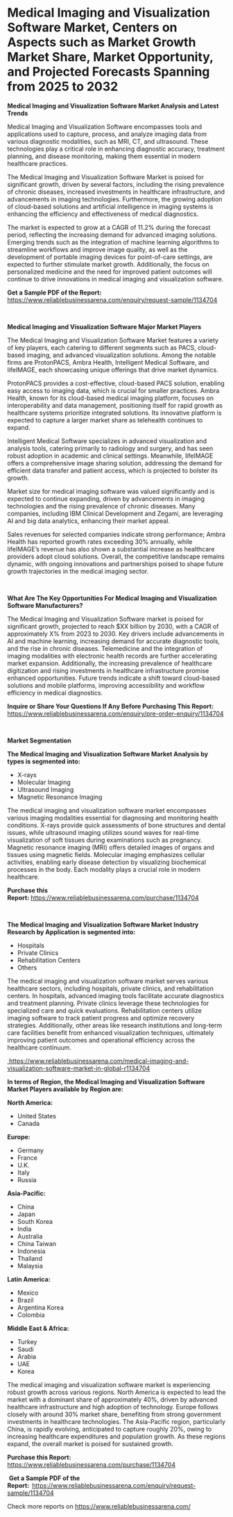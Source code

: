 <p><h1>Medical Imaging and Visualization Software Market, Centers on Aspects such as Market Growth Market Share, Market Opportunity, and Projected Forecasts Spanning from 2025 to 2032</h1></p><p><strong>Medical Imaging and Visualization Software Market Analysis and Latest Trends</strong></p>
<p><p>Medical Imaging and Visualization Software encompasses tools and applications used to capture, process, and analyze imaging data from various diagnostic modalities, such as MRI, CT, and ultrasound. These technologies play a critical role in enhancing diagnostic accuracy, treatment planning, and disease monitoring, making them essential in modern healthcare practices.</p><p>The Medical Imaging and Visualization Software Market is poised for significant growth, driven by several factors, including the rising prevalence of chronic diseases, increased investments in healthcare infrastructure, and advancements in imaging technologies. Furthermore, the growing adoption of cloud-based solutions and artificial intelligence in imaging systems is enhancing the efficiency and effectiveness of medical diagnostics.</p><p>The market is expected to grow at a CAGR of 11.2% during the forecast period, reflecting the increasing demand for advanced imaging solutions. Emerging trends such as the integration of machine learning algorithms to streamline workflows and improve image quality, as well as the development of portable imaging devices for point-of-care settings, are expected to further stimulate market growth. Additionally, the focus on personalized medicine and the need for improved patient outcomes will continue to drive innovations in medical imaging and visualization software.</p></p>
<p><strong>Get a Sample PDF of the Report:&nbsp;</strong> <a href="https://www.reliablebusinessarena.com/enquiry/request-sample/1134704?utm_campaign=3017&utm_medium=2&utm_source=Github&utm_content=ia&utm_term=25032025&utm_id=medical-imaging-and-visualization-software">https://www.reliablebusinessarena.com/enquiry/request-sample/1134704</a></p>
<p>&nbsp;</p>
<p><strong>Medical Imaging and Visualization Software Major Market Players</strong></p>
<p><p>The Medical Imaging and Visualization Software Market features a variety of key players, each catering to different segments such as PACS, cloud-based imaging, and advanced visualization solutions. Among the notable firms are ProtonPACS, Ambra Health, Intelligent Medical Software, and lifeIMAGE, each showcasing unique offerings that drive market dynamics.</p><p>ProtonPACS provides a cost-effective, cloud-based PACS solution, enabling easy access to imaging data, which is crucial for smaller practices. Ambra Health, known for its cloud-based medical imaging platform, focuses on interoperability and data management, positioning itself for rapid growth as healthcare systems prioritize integrated solutions. Its innovative platform is expected to capture a larger market share as telehealth continues to expand.</p><p>Intelligent Medical Software specializes in advanced visualization and analysis tools, catering primarily to radiology and surgery, and has seen robust adoption in academic and clinical settings. Meanwhile, lifeIMAGE offers a comprehensive image sharing solution, addressing the demand for efficient data transfer and patient access, which is projected to bolster its growth.</p><p>Market size for medical imaging software was valued significantly and is expected to continue expanding, driven by advancements in imaging technologies and the rising prevalence of chronic diseases. Many companies, including IBM Clinical Development and Zegami, are leveraging AI and big data analytics, enhancing their market appeal.</p><p>Sales revenues for selected companies indicate strong performance; Ambra Health has reported growth rates exceeding 30% annually, while lifeIMAGE’s revenue has also shown a substantial increase as healthcare providers adopt cloud solutions. Overall, the competitive landscape remains dynamic, with ongoing innovations and partnerships poised to shape future growth trajectories in the medical imaging sector.</p></p>
<p>&nbsp;</p>
<p><strong>What Are The Key Opportunities For Medical Imaging and Visualization Software Manufacturers?</strong></p>
<p><p>The Medical Imaging and Visualization Software market is poised for significant growth, projected to reach $XX billion by 2030, with a CAGR of approximately X% from 2023 to 2030. Key drivers include advancements in AI and machine learning, increasing demand for accurate diagnostic tools, and the rise in chronic diseases. Telemedicine and the integration of imaging modalities with electronic health records are further accelerating market expansion. Additionally, the increasing prevalence of healthcare digitization and rising investments in healthcare infrastructure promise enhanced opportunities. Future trends indicate a shift toward cloud-based solutions and mobile platforms, improving accessibility and workflow efficiency in medical diagnostics.</p></p>
<p><strong>Inquire or Share Your Questions If Any Before Purchasing This Report:</strong> <a href="https://www.reliablebusinessarena.com/enquiry/pre-order-enquiry/1134704?utm_campaign=3017&utm_medium=2&utm_source=Github&utm_content=ia&utm_term=25032025&utm_id=medical-imaging-and-visualization-software">https://www.reliablebusinessarena.com/enquiry/pre-order-enquiry/1134704</a></p>
<p>&nbsp;</p>
<p><strong>Market Segmentation</strong></p>
<p><strong>The Medical Imaging and Visualization Software Market Analysis by types is segmented into:</strong></p>
<p><ul><li>X-rays</li><li>Molecular Imaging</li><li>Ultrasound Imaging</li><li>Magnetic Resonance Imaging</li></ul></p>
<p><p>The medical imaging and visualization software market encompasses various imaging modalities essential for diagnosing and monitoring health conditions. X-rays provide quick assessments of bone structures and dental issues, while ultrasound imaging utilizes sound waves for real-time visualization of soft tissues during examinations such as pregnancy. Magnetic resonance imaging (MRI) offers detailed images of organs and tissues using magnetic fields. Molecular imaging emphasizes cellular activities, enabling early disease detection by visualizing biochemical processes in the body. Each modality plays a crucial role in modern healthcare.</p></p>
<p><strong>Purchase this Report:&nbsp;</strong><a href="https://www.reliablebusinessarena.com/purchase/1134704?utm_campaign=3017&utm_medium=2&utm_source=Github&utm_content=ia&utm_term=25032025&utm_id=medical-imaging-and-visualization-software">https://www.reliablebusinessarena.com/purchase/1134704</a></p>
<p>&nbsp;</p>
<p><strong>The Medical Imaging and Visualization Software Market Industry Research by Application is segmented into:</strong></p>
<p><ul><li>Hospitals</li><li>Private Clinics</li><li>Rehabilitation Centers</li><li>Others</li></ul></p>
<p><p>The medical imaging and visualization software market serves various healthcare sectors, including hospitals, private clinics, and rehabilitation centers. In hospitals, advanced imaging tools facilitate accurate diagnostics and treatment planning. Private clinics leverage these technologies for specialized care and quick evaluations. Rehabilitation centers utilize imaging software to track patient progress and optimize recovery strategies. Additionally, other areas like research institutions and long-term care facilities benefit from enhanced visualization techniques, ultimately improving patient outcomes and operational efficiency across the healthcare continuum.</p></p>
<p><a href="https://www.reliablebusinessarena.com/medical-imaging-and-visualization-software-market-in-global-r1134704?utm_campaign=3017&utm_medium=2&utm_source=Github&utm_content=ia&utm_term=25032025&utm_id=medical-imaging-and-visualization-software">&nbsp;https://www.reliablebusinessarena.com/medical-imaging-and-visualization-software-market-in-global-r1134704</a></p>
<p><strong>In terms of Region, the Medical Imaging and Visualization Software Market Players available by Region are:</strong></p>
<p>
    <p> <strong> North America: </strong>
        <ul>
            <li>United States</li>
            <li>Canada</li>
        </ul>
        </p> 
    <p> <strong> Europe: </strong>
        <ul>
            <li>Germany</li>
            <li>France</li>
            <li>U.K.</li>
            <li>Italy</li>
            <li>Russia</li>
        </ul>
        </p> 
    <p> <strong> Asia-Pacific: </strong>
        <ul>
            <li>China</li>
            <li>Japan</li>
            <li>South Korea</li>
            <li>India</li>
            <li>Australia</li>
            <li>China Taiwan</li>
            <li>Indonesia</li>
            <li>Thailand</li>
            <li>Malaysia</li>
        </ul>
        </p> 
    <p> <strong> Latin America: </strong>
        <ul>
            <li>Mexico</li>
            <li>Brazil</li>
            <li>Argentina Korea</li>
            <li>Colombia</li>
        </ul>
        </p> 
    <p> <strong> Middle East & Africa: </strong>
        <ul>
            <li>Turkey</li>
            <li>Saudi</li>
            <li>Arabia</li>
            <li>UAE</li>
            <li>Korea</li>
        </ul>
    </p>
    </p>
<p><p>The medical imaging and visualization software market is experiencing robust growth across various regions. North America is expected to lead the market with a dominant share of approximately 40%, driven by advanced healthcare infrastructure and high adoption of technology. Europe follows closely with around 30% market share, benefiting from strong government investments in healthcare technologies. The Asia-Pacific region, particularly China, is rapidly evolving, anticipated to capture roughly 20%, owing to increasing healthcare expenditures and population growth. As these regions expand, the overall market is poised for sustained growth.</p></p>
<p><strong>Purchase this Report: </strong><a href="https://www.reliablebusinessarena.com/purchase/1134704?utm_campaign=3017&utm_medium=2&utm_source=Github&utm_content=ia&utm_term=25032025&utm_id=medical-imaging-and-visualization-software">https://www.reliablebusinessarena.com/purchase/1134704</a></p>
<p>&nbsp;<strong>Get a Sample PDF of the Report:&nbsp;&nbsp;</strong><a href="https://www.reliablebusinessarena.com/enquiry/request-sample/1134704?utm_campaign=3017&utm_medium=2&utm_source=Github&utm_content=ia&utm_term=25032025&utm_id=medical-imaging-and-visualization-software">https://www.reliablebusinessarena.com/enquiry/request-sample/1134704</a></p>
<p><strong></strong></p>
<p>Check more reports on <a href="https://www.reliablebusinessarena.com/?utm_campaign=3017&utm_medium=2&utm_source=Github&utm_content=ia&utm_term=25032025&utm_id=medical-imaging-and-visualization-software">https://www.reliablebusinessarena.com/</a></p>